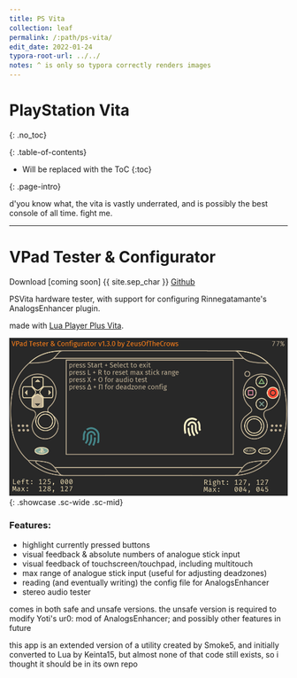 ```yaml
---
title: PS Vita
collection: leaf
permalink: /:path/ps-vita/
edit_date: 2022-01-24
typora-root-url: ../../
notes: ^ is only so typora correctly renders images
---
```


# PlayStation Vita

{: .no_toc}

<div class="contents-intro-container" markdown="1">

{: .table-of-contents}

* Will be replaced with the ToC
{:toc}

{: .page-intro}

d'you know what, the vita is vastly underrated, and is possibly the best console of all time. fight me.

</div>

---

# VPad Tester & Configurator

Download [coming soon] {{ site.sep_char }} [Github](https://github.com/ZeusOfTheCrows/VPad-Tester-and-Configurator)

PSVita hardware tester, with support for configuring Rinnegatamante's AnalogsEnhancer plugin.

made with [Lua Player Plus Vita](https://github.com/Rinnegatamante/lpp-vita).

![preview screenshot](https://raw.githubusercontent.com/ZeusOfTheCrows/VPad-Tester-and-Configurator/master/img/preview.png){: .showcase .sc-wide .sc-mid}

### Features:

* highlight currently pressed buttons
* visual feedback & absolute numbers of analogue stick input
* visual feedback of touchscreen/touchpad, including multitouch
* max range of analogue stick input (useful for adjusting deadzones)
* reading (and eventually writing) the config file for AnalogsEnhancer
* stereo audio tester

comes in both safe and unsafe versions. the unsafe version is required to modify Yoti's ur0: mod of AnalogsEnhancer; and possibly other features in future

this app is an extended version of a utility created by Smoke5, and initially converted to Lua by Keinta15, but almost none of that code still exists, so i thought it should be in its own repo

